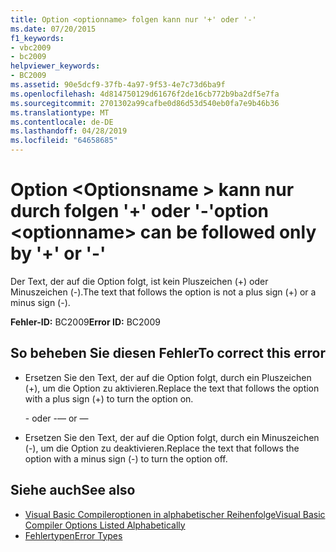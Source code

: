 ```yaml
---
title: Option <optionname> folgen kann nur '+' oder '-'
ms.date: 07/20/2015
f1_keywords:
- vbc2009
- bc2009
helpviewer_keywords:
- BC2009
ms.assetid: 90e5dcf9-37fb-4a97-9f53-4e7c73d6ba9f
ms.openlocfilehash: 4d814750129d61676f2de16cb772b9ba2df5e7fa
ms.sourcegitcommit: 2701302a99cafbe0d86d53d540eb0fa7e9b46b36
ms.translationtype: MT
ms.contentlocale: de-DE
ms.lasthandoff: 04/28/2019
ms.locfileid: "64658685"
---
```

# <a name="option-optionname-can-be-followed-only-by--or--"></a><span data-ttu-id="40756-102">Option \<Optionsname > kann nur durch folgen '+' oder '-'</span><span class="sxs-lookup"><span data-stu-id="40756-102">option \<optionname> can be followed only by '+' or '-'</span></span>
<span data-ttu-id="40756-103">Der Text, der auf die Option folgt, ist kein Pluszeichen (+) oder Minuszeichen (-).</span><span class="sxs-lookup"><span data-stu-id="40756-103">The text that follows the option is not a plus sign (+) or a minus sign (-).</span></span>  
  
 <span data-ttu-id="40756-104">**Fehler-ID:** BC2009</span><span class="sxs-lookup"><span data-stu-id="40756-104">**Error ID:** BC2009</span></span>  
  
## <a name="to-correct-this-error"></a><span data-ttu-id="40756-105">So beheben Sie diesen Fehler</span><span class="sxs-lookup"><span data-stu-id="40756-105">To correct this error</span></span>  
  
- <span data-ttu-id="40756-106">Ersetzen Sie den Text, der auf die Option folgt, durch ein Pluszeichen (+), um die Option zu aktivieren.</span><span class="sxs-lookup"><span data-stu-id="40756-106">Replace the text that follows the option with a plus sign (+) to turn the option on.</span></span>  
  
     <span data-ttu-id="40756-107">- oder -</span><span class="sxs-lookup"><span data-stu-id="40756-107">— or —</span></span>  
  
- <span data-ttu-id="40756-108">Ersetzen Sie den Text, der auf die Option folgt, durch ein Minuszeichen (-), um die Option zu deaktivieren.</span><span class="sxs-lookup"><span data-stu-id="40756-108">Replace the text that follows the option with a minus sign (-) to turn the option off.</span></span>  
  
## <a name="see-also"></a><span data-ttu-id="40756-109">Siehe auch</span><span class="sxs-lookup"><span data-stu-id="40756-109">See also</span></span>

- [<span data-ttu-id="40756-110">Visual Basic Compileroptionen in alphabetischer Reihenfolge</span><span class="sxs-lookup"><span data-stu-id="40756-110">Visual Basic Compiler Options Listed Alphabetically</span></span>](../../visual-basic/reference/command-line-compiler/compiler-options-listed-alphabetically.md)
- [<span data-ttu-id="40756-111">Fehlertypen</span><span class="sxs-lookup"><span data-stu-id="40756-111">Error Types</span></span>](../../visual-basic/programming-guide/language-features/error-types.md)
